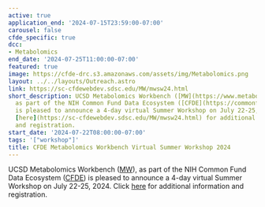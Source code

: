 ```yaml
---
active: true
application_end: '2024-07-15T23:59:00-07:00'
carousel: false
cfde_specific: true
dcc:
- Metabolomics
end_date: '2024-07-25T11:00:00-07:00'
featured: true
image: https://cfde-drc.s3.amazonaws.com/assets/img/Metabolomics.png
layout: ../../layouts/Outreach.astro
link: https://sc-cfdewebdev.sdsc.edu/MW/mwsw24.html
short_description: UCSD Metabolomics Workbench ([MW](https://www.metabolomicsworkbench.org/)),
  as part of the NIH Common Fund Data Ecosystem ([CFDE](https://commonfund.nih.gov/dataecosystem))
  is pleased to announce a 4-day virtual Summer Workshop on July 22-25, 2024. Click
  [here](https://sc-cfdewebdev.sdsc.edu/MW/mwsw24.html) for additional information
  and registration.
start_date: '2024-07-22T08:00:00-07:00'
tags: '["workshop"]'
title: CFDE Metabolomics Workbench Virtual Summer Workshop 2024
---
```

UCSD Metabolomics Workbench ([MW](https://www.metabolomicsworkbench.org/)), as part of the NIH Common Fund Data Ecosystem ([CFDE](https://commonfund.nih.gov/dataecosystem)) is pleased to announce a 4-day virtual Summer Workshop on July 22-25, 2024. Click [here](https://sc-cfdewebdev.sdsc.edu/MW/mwsw24.html) for additional information and registration.